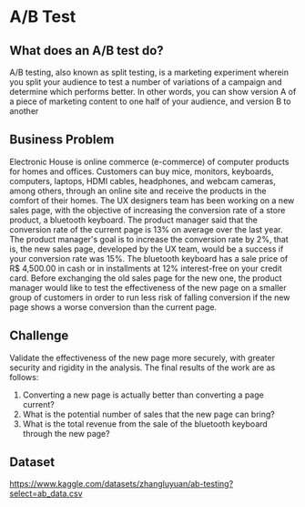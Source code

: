 # A/B Test 

## What does an A/B test do?
A/B testing, also known as split testing, is a marketing experiment wherein you split your audience to test a number of variations of a campaign and determine which performs better. In other words, you can show version A of a piece of marketing content to one half of your audience, and version B to another

## Business Problem
Electronic House is online commerce (e-commerce) of computer products for homes and offices. Customers can buy mice, monitors, keyboards, computers, laptops, HDMI cables, headphones, and webcam cameras, among others, through an online site and receive the products in the comfort of their homes.
The UX designers team has been working on a new sales page, with the objective of increasing the conversion rate of a store product, a bluetooth keyboard. The product manager said that the conversion rate of the current page is 13% on average over the last year.
The product manager's goal is to increase the conversion rate by 2%, that is, the new sales page, developed by the UX team, would be a success if your conversion rate was 15%.
The bluetooth keyboard has a sale price of R$ 4,500.00 in cash or in installments at 12% interest-free on your credit card.
Before exchanging the old sales page for the new one, the product manager would like to test the effectiveness of the new page on a smaller group of customers in order to run less risk of falling conversion if the new page shows a worse conversion than the current page.

## Challenge
Validate the effectiveness of the new page more securely,
with greater security and rigidity in the analysis.
The final results of the work are as follows:
1. Converting a new page is actually better than converting a page
current?
2. What is the potential number of sales that the new page can bring?
3. What is the total revenue from the sale of the bluetooth keyboard through the new page?

## Dataset
https://www.kaggle.com/datasets/zhangluyuan/ab-testing?select=ab_data.csv
